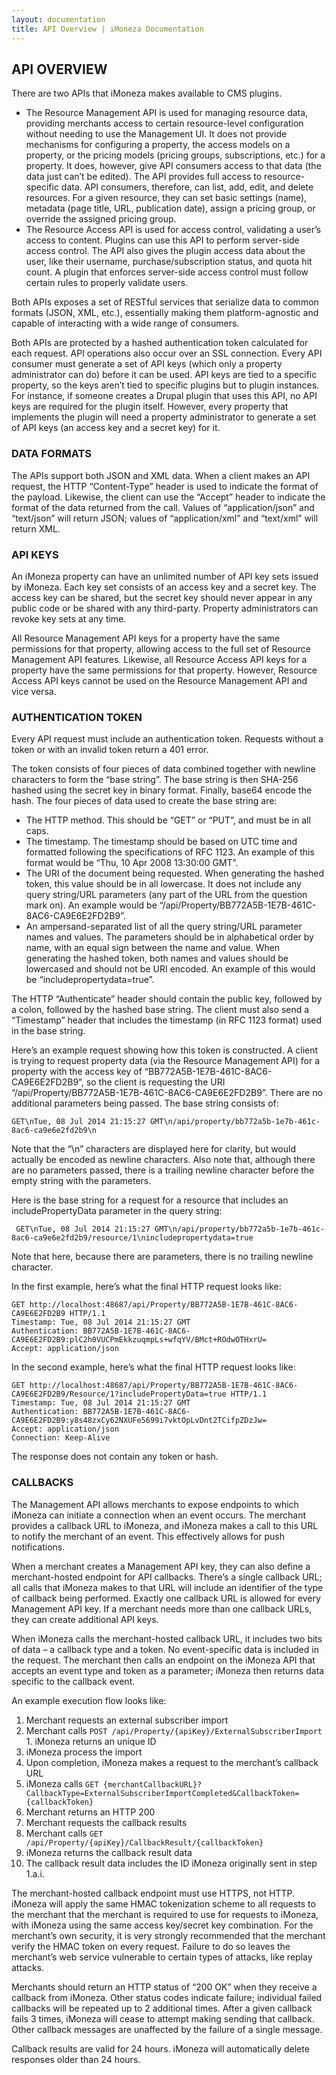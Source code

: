 ```yaml
---
layout: documentation
title: API Overview | iMoneza Documentation
---
```

## API OVERVIEW

There are two APIs that iMoneza makes available to CMS plugins.  

* The Resource Management API is used for managing resource data, providing merchants access to certain resource-level configuration without needing to use the Management UI. It does not provide mechanisms for configuring a property, the access models on a property, or the pricing models (pricing groups, subscriptions, etc.) for a property. It does, however, give API consumers access to that data (the data just can’t be edited). The API provides full access to resource-specific data. API consumers, therefore, can list, add, edit, and delete resources. For a given resource, they can set basic settings (name), metadata (page title, URL, publication date), assign a pricing group, or override the assigned pricing group.   
* The Resource Access API is used for access control, validating a user’s access to content. Plugins can use this API to perform server-side access control. The API also gives the plugin access data about the user, like their username, purchase/subscription status, and quota hit count. A plugin that enforces server-side access control must follow certain rules to properly validate users.  
  
Both APIs exposes a set of RESTful services that serialize data to common formats (JSON, XML, etc.), essentially making them platform-agnostic and capable of interacting with a wide range of consumers.

Both APIs are protected by a hashed authentication token calculated for each request. API operations also occur over an SSL connection. Every API consumer must generate a set of API keys (which only a property administrator can do) before it can be used. API keys are tied to a specific property, so the keys aren’t tied to specific plugins but to plugin instances. For instance, if someone creates a Drupal plugin that uses this API, no API keys are required for the plugin itself. However, every property that implements the plugin will need a property administrator to generate a set of API keys (an access key and a secret key) for it.  

### DATA FORMATS

The APIs support both JSON and XML data. When a client makes an API request, the HTTP “Content-Type” header is used to indicate the format of the payload. Likewise, the client can use the “Accept” header to indicate the format of the data returned from the call. Values of “application/json” and “text/json” will return JSON; values of “application/xml” and “text/xml” will return XML.

### API KEYS

An iMoneza property can have an unlimited number of API key sets issued by iMoneza. Each key set consists of an access key and a secret key. The access key can be shared, but the secret key should never appear in any public code or be shared with any third-party. Property administrators can revoke key sets at any time.

All Resource Management API keys for a property have the same permissions for that property, allowing access to the full set of Resource Management API features. Likewise, all Resource Access API keys for a property have the same permissions for that property. However, Resource Access API keys cannot be used on the Resource Management API and vice versa.

### AUTHENTICATION TOKEN

Every API request must include an authentication token. Requests without a token or with an invalid token return a 401 error.

The token consists of four pieces of data combined together with newline characters to form the “base string”. The base string is then SHA-256 hashed using the secret key in binary format.  Finally, base64 encode the hash. The four pieces of data used to create the base string are:  

* The HTTP method. This should be “GET” or “PUT”, and must be in all caps.  
* The timestamp. The timestamp should be based on UTC time and formatted following the specifications of RFC 1123. An example of this format would be “Thu, 10 Apr 2008 13:30:00 GMT”.  
* The URI of the document being requested. When generating the hashed token, this value should be in all lowercase. It does not include any query string/URL parameters (any part of the URL from the question mark on). An example would be “/api/Property/BB772A5B-1E7B-461C-8AC6-CA9E6E2FD2B9”.  
* An ampersand-separated list of all the query string/URL parameter names and values. The parameters should be in alphabetical order by name, with an equal sign between the name and value. When generating the hashed token, both names and values should be lowercased and should not be URI encoded. An example of this would be “includepropertydata=true”.  

The HTTP “Authenticate” header should contain the public key, followed by a colon, followed by the hashed base string. The client must also send a “Timestamp” header that includes the timestamp (in RFC 1123 format) used in the base string.

Here’s an example request showing how this token is constructed. A client is trying to request property data (via the Resource Management API) for a property with the access key of “BB772A5B-1E7B-461C-8AC6-CA9E6E2FD2B9”, so the client is requesting the URI “/api/Property/BB772A5B-1E7B-461C-8AC6-CA9E6E2FD2B9”. There are no additional parameters being passed. The base string consists of:   

    GET\nTue, 08 Jul 2014 21:15:27 GMT\n/api/property/bb772a5b-1e7b-461c-8ac6-ca9e6e2fd2b9\n

Note that the “\n” characters are displayed here for clarity, but would actually be encoded as newline characters. Also note that, although there are no parameters passed, there is a trailing newline character before the empty string with the parameters.

Here is the base string for a request for a resource that includes an includePropertyData parameter in the query string:  

     GET\nTue, 08 Jul 2014 21:15:27 GMT\n/api/property/bb772a5b-1e7b-461c-8ac6-ca9e6e2fd2b9/resource/1\nincludepropertydata=true

Note that here, because there are parameters, there is no trailing newline character.

In the first example, here’s what the final HTTP request looks like:

    GET http://localhost:48687/api/Property/BB772A5B-1E7B-461C-8AC6-CA9E6E2FD2B9 HTTP/1.1
    Timestamp: Tue, 08 Jul 2014 21:15:27 GMT
    Authentication: BB772A5B-1E7B-461C-8AC6-CA9E6E2FD2B9:plC2h0VUCPmEkkzuqmpLs+wfqYV/BMct+ROdwOTHxrU=
    Accept: application/json

In the second example, here’s what the final HTTP request looks like:

    GET http://localhost:48687/api/Property/BB772A5B-1E7B-461C-8AC6-CA9E6E2FD2B9/Resource/1?includePropertyData=true HTTP/1.1
    Timestamp: Tue, 08 Jul 2014 21:15:27 GMT
    Authentication: BB772A5B-1E7B-461C-8AC6-CA9E6E2FD2B9:y8s48zxCy62NXUFe5699i7vktOpLvDnt2TCifpZDzJw=  
    Accept: application/json
    Connection: Keep-Alive

The response does not contain any token or hash.

### CALLBACKS

The Management API allows merchants to expose endpoints to which iMoneza can initiate a connection when an event occurs. The merchant provides a callback URL to iMoneza, and iMoneza makes a call to this URL to notify the merchant of an event. This effectively allows for push notifications.

When a merchant creates a Management API key, they can also define a merchant-hosted endpoint for API callbacks. There’s a single callback URL; all calls that iMoneza makes to that URL will include an identifier of the type of callback being performed. Exactly one callback URL is allowed for every Management API key. If a merchant needs more than one callback URLs, they can create additional API keys.

When iMoneza calls the merchant-hosted callback URL, it includes two bits of data – a callback type and a token. No event-specific data is included in the request. The merchant then calls an endpoint on the iMoneza API that accepts an event type and token as a parameter; iMoneza then returns data specific to the callback event.

An example execution flow looks like:

1. Merchant requests an external subscriber import
  1. Merchant calls `POST /api/Property/{apiKey}/ExternalSubscriberImport`
    1. iMoneza returns an unique ID
2. iMoneza process the import
3. Upon completion, iMoneza makes a request to the merchant’s callback URL
  1. iMoneza calls `GET {merchantCallbackURL}?CallbackType=ExternalSubscriberImportCompleted&CallbackToken={callbackToken}`
  2. Merchant returns an HTTP 200
4. Merchant requests the callback results
  1. Merchant calls `GET /api/Property/{apiKey}/CallbackResult/{callbackToken}`
  2. iMoneza returns the callback result data
  3. The callback result data includes the ID iMoneza originally sent in step 1.a.i.
  
The merchant-hosted callback endpoint must use HTTPS, not HTTP. iMoneza will apply the same HMAC tokenization scheme to all requests to the merchant that the merchant is required to use for requests to iMoneza, with iMoneza using the same access key/secret key combination. For the merchant’s own security, it is very strongly recommended that the merchant verify the HMAC token on every request. Failure to do so leaves the merchant’s web service vulnerable to certain types of attacks, like replay attacks.

Merchants should return an HTTP status of “200 OK” when they receive a callback from iMoneza. Other status codes indicate failure; individual failed callbacks will be repeated up to 2 additional times. After a given callback fails 3 times, iMoneza will cease to attempt making sending that callback. Other callback messages are unaffected by the failure of a single message.

Callback results are valid for 24 hours. iMoneza will automatically delete responses older than 24 hours.
